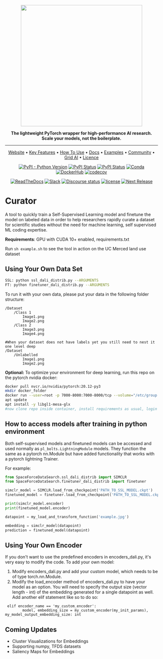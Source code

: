 <div align="center">

<img src="docs/source/_images/logos/lightning_logo-name.png" width="400px">


**The lightweight PyTorch wrapper for high-performance AI research.
Scale your models, not the boilerplate.**

---

<p align="center">
  <a href="https://www.pytorchlightning.ai/">Website</a> •
  <a href="#key-features">Key Features</a> •
  <a href="#how-to-use">How To Use</a> •
  <a href="https://pytorch-lightning.readthedocs.io/en/stable/">Docs</a> •
  <a href="#examples">Examples</a> •
  <a href="#community">Community</a> •
  <a href="#grid-ai">Grid AI</a> •
  <a href="#licence">Licence</a>
</p>

<!-- DO NOT ADD CONDA DOWNLOADS... README CHANGES MUST BE APPROVED BY EDEN OR WILL -->
[![PyPI - Python Version](https://img.shields.io/pypi/pyversions/pytorch-lightning)](https://pypi.org/project/pytorch-lightning/)
[![PyPI Status](https://badge.fury.io/py/pytorch-lightning.svg)](https://badge.fury.io/py/pytorch-lightning)
[![PyPI Status](https://pepy.tech/badge/pytorch-lightning)](https://pepy.tech/project/pytorch-lightning)
[![Conda](https://img.shields.io/conda/v/conda-forge/pytorch-lightning?label=conda&color=success)](https://anaconda.org/conda-forge/pytorch-lightning)
[![DockerHub](https://img.shields.io/docker/pulls/pytorchlightning/pytorch_lightning.svg)](https://hub.docker.com/r/pytorchlightning/pytorch_lightning)
[![codecov](https://codecov.io/gh/PyTorchLightning/pytorch-lightning/branch/master/graph/badge.svg)](https://codecov.io/gh/PyTorchLightning/pytorch-lightning)

[![ReadTheDocs](https://readthedocs.org/projects/pytorch-lightning/badge/?version=stable)](https://pytorch-lightning.readthedocs.io/en/stable/)
[![Slack](https://img.shields.io/badge/slack-chat-green.svg?logo=slack)](https://join.slack.com/t/pytorch-lightning/shared_invite/zt-f6bl2l0l-JYMK3tbAgAmGRrlNr00f1A)
[![Discourse status](https://img.shields.io/discourse/status?server=https%3A%2F%2Fforums.pytorchlightning.ai)](https://forums.pytorchlightning.ai/)
[![license](https://img.shields.io/badge/License-Apache%202.0-blue.svg)](https://github.com/PytorchLightning/pytorch-lightning/blob/master/LICENSE)
[![Next Release](https://img.shields.io/badge/Next%20Release-Nov%2021-<COLOR>.svg)](https://shields.io/)

<!--
[![CodeFactor](https://www.codefactor.io/repository/github/pytorchlightning/pytorch-lightning/badge)](https://www.codefactor.io/repository/github/pytorchlightning/pytorch-lightning)
-->
</div>

# Curator
A tool to quickly train a Self-Supervised Learning model and finetune the model on labeled data in order to help researchers rapidly curate a dataset for scientific studies without the need for machine learning, self supervised ML coding expertise.

__Requirements__: GPU with CUDA 10+ enabled, requirements.txt

Run `sh example.sh` to see the tool in action on the UC Merced land use dataset

## Using Your Own Data Set
```bash
SSL: python ssl_dali_distrib.py --ARGUMENTS
FT: python finetuner_dali_distrib.py --ARGUMENTS
```
To run it with your own data, please put your data in the following folder structure:
```
/Dataset
    /Class 1
        Image1.png
        Image2.png
    /Class 2
        Image3.png
        Image4.png

#When your dataset does not have labels yet you still need to nest it one level deep
/Dataset
    /Unlabelled
        Image1.png
        Image2.png

```

__Optional:__ To optimize your environment for deep learning, run this repo on the pytorch nvidia docker:

```bash
docker pull nvcr.io/nvidia/pytorch:20.12-py3
mkdir docker_folder
docker run --user=root -p 7000-8000:7000-8000/tcp --volume="/etc/group:/etc/group:ro" --volume="/etc/passwd:/etc/passwd:ro" --volume="/etc/shadow:/etc/shadow:ro" --volume="/etc/sudoers.d:/etc/sudoers.d:ro" --gpus all -it --rm -v /home/rudyvenguswamy/docker_folder:/inside_docker nvcr.io/nvidia/pytorch:20.12-py3
apt update
apt install -y libgl1-mesa-glx
#now clone repo inside container, install requirements as usual, login to wandb if you'd like to
```

## How to access models after training in python environment
Both self-supervised models and finetuned models can be accessed and used normally as `pl_bolts.LightningModule` models. They function the same as a pytorch nn.Module but have added functionality that works with a pytorch lightning Trainer.

For example:
```python
from SpaceForceDataSearch.ssl_dali_distrib import SIMCLR 
from SpaceForceDataSearch.finetuner_dali_distrib import finetuner

simclr_model = SIMCLR.load_from_checkpoint('PATH_TO_SSL_MODEL.ckpt')
finetuned_model = finetuner.load_from_checkpoint('PATH_TO_SSL_MODEL.ckpt')

print(simclr_model.encoder)
print(finetuned_model.encoder)

datapoint = my_load_and_transform_function('example.jpg')

embedding = simclr_model(datapoint)
prediction = finetuned_model(datapoint)
```

## Using Your Own Encoder
If you don't want to use the predefined encoders in encoders_dali.py, it's very easy to modify the code. To add your own model:
1) Modify encoders_dali.py and add your custom model, which needs to be of type torch.nn.Module.
2) Modify the load_encoder method of encoders_dali.py to have your model as an option. You will need to specify the output size (vector length - int) of the embedding generated for a single datapoint as well. Add another elif statement like so to do so:
```
 elif encoder_name == 'my_custom_encoder':
        model, embedding_size = my_custom_encoder(my_init_params), my_model_output_embedding_size: int
```

## Coming Updates
- Cluster Visualizations for Embeddings 
- Supporting numpy, TFDS datasets
- Saliency Maps for Embeddings


